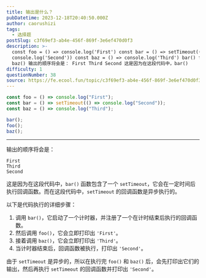 ```yaml
---
title: 输出是什么？
pubDatetime: 2023-12-18T20:40:50.000Z
author: caorushizi
tags:
  - 选择题
postSlug: c3f69ef3-ab4e-456f-869f-3e6ef470d0f3
description: >-
  const foo = () => console.log('First') const bar = () => setTimeout(() =>
  console.log('Second')) const baz = () => console.log('Third') bar() foo()
  baz() 输出的顺序将会是： First Third Second 这是因为在这段代码中，bar()
difficulty: 1
questionNumber: 38
source: https://fe.ecool.fun/topic/c3f69ef3-ab4e-456f-869f-3e6ef470d0f3
---
```


```javascript
const foo = () => console.log("First");
const bar = () => setTimeout(() => console.log("Second"));
const baz = () => console.log("Third");

bar();
foo();
baz();
```

---

输出的顺序将会是：

```
First
Third
Second
```

这是因为在这段代码中，`bar()` 函数包含了一个 `setTimeout`，它会在一定时间后执行回调函数。而在这段代码中，`setTimeout` 的回调函数是异步执行的。

以下是代码执行的详细步骤：

1. 调用 `bar()`，它启动了一个计时器，并注册了一个在计时结束后执行的回调函数。
2. 然后调用 `foo()`，它会立即打印出 `'First'`。
3. 接着调用 `baz()`，它会立即打印出 `'Third'`。
4. 当计时器结束后，回调函数被执行，打印出 `'Second'`。

由于 `setTimeout` 是异步的，所以在执行完 `foo()` 和 `baz()` 后，会先打印出它们的输出，然后再执行 `setTimeout` 的回调函数并打印出 `'Second'`。
